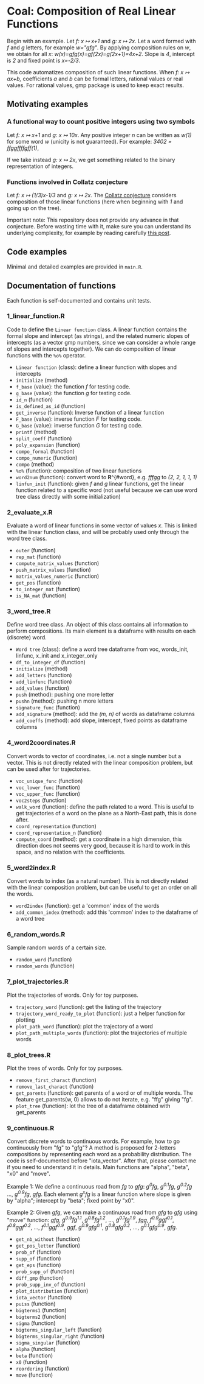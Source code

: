 # Coal: Composition of Real Linear Functions

Begin with an example. Let *f: x ↦ x+1* and *g: x ↦ 2x*.
Let a word formed with *f* and *g* letters, for example *w="gfg"*.
By applying composition rules on *w*, we obtain for all *x*: 
*w(x)=gfg(x)=gf(2x)=g(2x+1)=4x+2*.
Slope is *4*, intercept is *2* and fixed point is *x=-2/3*.

This code automatizes composition of such linear functions.
When *f: x ↦ ax+b,* coefficients *a* and *b* can be formal letters, rational values or real values.
For rational values, gmp package is used to keep exact results.

## Motivating examples

### A functional way to count positive integers using two symbols
Let *f: x ↦ x+1* and *g: x ↦ 10x*.
Any positive integer *n* can be written as *w(1)* for some word *w* (unicity is not guaranteed).
For example: *3402 = ffggffffgff(1)*,

If we take instead *g: x ↦ 2x*,
we get something related to the binary representation of integers.

### Functions involved in Collatz conjecture
Let *f: x ↦ (1/3)x-1/3* and *g: x ↦ 2x*.
The [Collatz conjecture](https://en.wikipedia.org/wiki/Collatz_conjecture) considers composition of those linear functions 
(here when beginning with *1* and going up on the tree).

Important note: This repository does not provide any advance in that conjecture.
Before wasting time with it, make sure you can understand its underlying complexity, for example by reading carefully [this post](https://terrytao.wordpress.com/2011/08/25/the-collatz-conjecture-littlewood-offord-theory-and-powers-of-2-and-3). 

## Code examples
Minimal and detailed examples are provided in `main.R`.

## Documentation of functions

Each function is self-documented and contains unit tests.

### 1_linear_function.R
Code to define the `Linear function` class. A linear function contains the formal slope and intercept (as strings), and the related numeric slopes of intercepts (as a vector gmp numbers, since we can consider a whole range of slopes and intercepts together). We can do composition of linear functions with the `%o%` operator.

- `Linear function` (class): define a linear function with slopes and intercepts
- `initialize` (method)
- `f_base` (value): the function *f* for testing code.
- `g_base` (value): the function *g* for testing code.
- `id_n` (function)
- `is_defined_as_id` (function)
- `get_inverse` (function): Inverse function of a linear function
- `F_base` (value): inverse function *F* for testing code.
- `G_base` (value): inverse function *G* for testing code.
- `printf` (method)
- `split_coeff` (function)
- `poly_expansion` (function)
- `compo_formal` (function)
- `compo_numeric` (function)
- `compo` (method)
- `%o%` (function): composition of two linear functions
- `word2num` (function): convert word to **R**^{#word}, e.g. *fffgg* to *(2, 2, 1, 1, 1)*
- `linfun_init` (function): given *f* and *g* linear functions, get the linear function related to a specific word (not useful because we can use word tree class directly with some initialization)

### 2_evaluate_x.R
Evaluate a word of linear functions in some vector of values *x*. This is linked with the linear function class, and will be probably used only through the word tree class.

- `outer` (function)
- `rep_mat` (function)
- `compute_matrix_values` (function)
- `push_matrix_values` (function)
- `matrix_values_numeric` (function)
- `get_pos` (function)
- `to_integer_mat` (function)
- `is_NA_mat` (function)

### 3_word_tree.R
Define word tree class. An object of this class contains all information to perform compositions. Its main element is a dataframe with results on each (discrete) word.

- `Word tree` (class): define a word tree dataframe from voc, words_init, linfunc, x_init and x_integer_only
- `df_to_integer_df` (function)
- `initialize` (method)
- `add_letters` (function)
- `add_linfunc` (function)
- `add_values` (function)
- `push` (method): pushing one more letter
- `pushn` (method): pushing n more letters
- `signature_func` (function)
- `add_signature` (method): add the *(m, n)* of words as dataframe columns
- `add_coeffs` (method): add slope, intercept, fixed points as dataframe columns

### 4_word2coordinates.R
Convert words to vector of coordinates, i.e. not a single number but a vector. This is not directly related with the linear composition problem, but can be used after for trajectories.

- `voc_unique_func` (function)
- `voc_lower_func` (function)
- `voc_upper_func` (function)
- `voc2steps` (function)
- `walk_word` (function): define the path related to a word. This is useful to get trajectories of a word on the plane as a North-East path, this is done after.
- `coord_representation` (function)
- `coord_representation_n` (function)
- `compute_coord` (method): get a coordinate in a high dimension, this direction does not seems very good, because it is hard to work in this space, and no relation with the coefficients.

### 5_word2index.R
Convert words to index (as a natural number). This is not directly related with the linear composition problem, but can be useful to get an order on all the words.

- `word2index` (function): get a 'common' index of the words
- `add_common_index` (method): add this 'common' index to the dataframe of a word tree

### 6_random_words.R
Sample random words of a certain size.

- `random_word` (function)
- `random_words` (function)

### 7_plot_trajectories.R
Plot the trajectories of words. Only for toy purposes.

- `trajectory_word` (function): get the listing of the trajectory
- `trajectory_word_ready_to_plot` (function): just a helper function for plotting
- `plot_path_word` (function): plot the trajectory of a word
- `plot_path_multiple_words` (function): plot the trajectories of multiple words

### 8_plot_trees.R
Plot the trees of words. Only for toy purposes.

- `remove_first_charact` (function)
- `remove_last_charact` (function)
- `get_parents` (function): get parents of a word or of multiple words. The feature get_parents(w, 0) allows to do not iterate, e.g. "ffg" giving "fg".
- `plot_tree` (function): lot the tree of a dataframe obtained with get_parents

### 9_continuous.R
Convert discrete words to continuous words. For example, how to go continuously from "fg" to "gfg"? A method is proposed for 2-letters compositions by representing each word as a probability distribution. The code is self-documented before "iota_vector". After that, please contact me if you need to understand it in details. Main functions are "alpha", "beta", "x0" and "move".

Example 1: We define a continuous road from *fg* to *gfg*: *g<sup>0</sup>fg*, *g<sup>0.1</sup>fg*, *g<sup>0.2</sup>fg* ..., *g<sup>0.9</sup>fg*, *gfg*. Each element *g<sup>x</sup>fg* is a linear function where slope is given by "alpha"; intercept by "beta"; fixed point by "x0". 

Example 2: Given *gfg*, we can make a continuous road from *gfg* to *gfg* using "move" function: *gfg*, *g<sup>0.9</sup>fg<sup>1.1</sup>*, *g<sup>0.8</sup>fg<sup>1.2</sup>*, ..., *g<sup>0.1</sup>fg<sup>1.9</sup>*, *fgg*, *f<sup>0.9</sup>ggf<sup>0.1</sup>*, *f<sup>0.8</sup>ggf<sup>0.2</sup>*, ..., *f<sup>0.1</sup>ggf<sup>0.9</sup>*, *ggf*, *g<sup>0.9</sup>gfg<sup>0.1</sup>*, *g<sup>0.8</sup>gfg<sup>0.2</sup>*, ..., *g<sup>0.1</sup>gfg<sup>0.9</sup>*, *gfg*.

- `get_nb_without` (function)
- `get_pos_letter` (function)
- `prob_of` (function)
- `supp_of` (function)
- `get_eps` (function)
- `prob_supp_of` (function)
- `diff_gmp` (function)
- `prob_supp_inv_of` (function)
- `plot_distribution` (function)
- `iota_vector` (function)
- `puiss` (function)
- `bigterms1` (function)
- `bigterms2` (function)
- `sigma` (function)
- `bigterms_singular_left` (function)
- `bigterms_singular_right` (function)
- `sigma_singular` (function)
- `alpha` (function)
- `beta` (function)
- `x0` (function)
- `reordering` (function)
- `move` (function)
